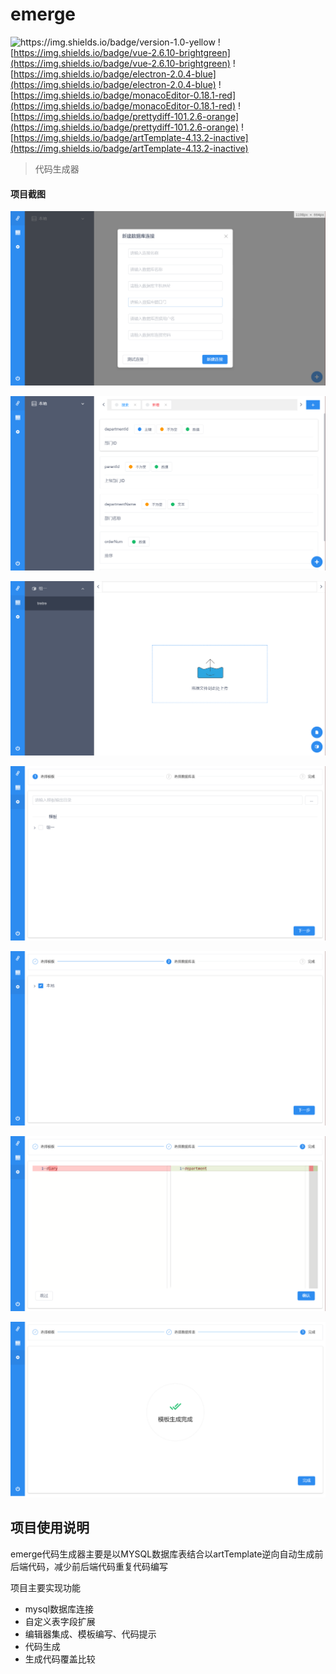 # emerge

<img src="https://img.shields.io/badge/version-1.0-yellow" alt="https://img.shields.io/badge/version-1.0-yellow"  /> ![https://img.shields.io/badge/vue-2.6.10-brightgreen](https://img.shields.io/badge/vue-2.6.10-brightgreen) ![https://img.shields.io/badge/electron-2.0.4-blue](https://img.shields.io/badge/electron-2.0.4-blue) ![https://img.shields.io/badge/monacoEditor-0.18.1-red](https://img.shields.io/badge/monacoEditor-0.18.1-red) ![https://img.shields.io/badge/prettydiff-101.2.6-orange](https://img.shields.io/badge/prettydiff-101.2.6-orange) ![https://img.shields.io/badge/artTemplate-4.13.2-inactive](https://img.shields.io/badge/artTemplate-4.13.2-inactive)

> 代码生成器

#### 项目截图

![数据库](https://raw.githubusercontent.com/2507483326/emerge/master/static/img/sql.jpg)

![标签](https://raw.githubusercontent.com/2507483326/emerge/master/static/img/tag.jpg)

![模板](https://raw.githubusercontent.com/2507483326/emerge/master/static/img/template.jpg)

![代码生成](https://raw.githubusercontent.com/2507483326/emerge/master/static/img/generate-01.jpg)

![代码生成](https://raw.githubusercontent.com/2507483326/emerge/master/static/img/generate-02.jpg)

![代码比较](https://raw.githubusercontent.com/2507483326/emerge/master/static/img/compare.jpg)

![完成](https://raw.githubusercontent.com/2507483326/emerge/master/static/img/finnish.jpg)

## 项目使用说明

emerge代码生成器主要是以MYSQL数据库表结合以artTemplate逆向自动生成前后端代码，减少前后端代码重复代码编写

项目主要实现功能

- mysql数据库连接
- 自定义表字段扩展
- 编辑器集成、模板编写、代码提示
- 代码生成
- 生成代码覆盖比较